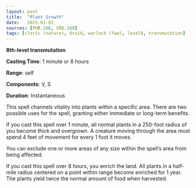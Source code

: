 ```yaml
---
layout: post
title:  "Plant Growth"
date:   2015-01-02
sources: [PHB.266, SRD.169]
tags: [cleric (nature), druid, warlock (fae), level8, transmutation]
---
```


**8th-level transmutation**

**Casting Time**: 1 minute or 8 hours

**Range**: self

**Components**: V, S

**Duration**: Instantaneous

This spell channels vitality into plants within a specific area. There are two possible uses for the spell, granting either immediate or long-term benefits.

If you cast this spell over 1 minute, all normal plants in a 250-foot radius of you become thick and overgrown. A creature moving through the area must spend 4 feet of movement for every 1 foot it moves.

You can exclude one or more areas of any size within the spell’s area from being affected.

If you cast this spell over 8 hours, you enrich the land. All plants in a half-mile radius centered on a point within range become enriched for 1 year. The plants yield twice the normal amount of food when harvested.
